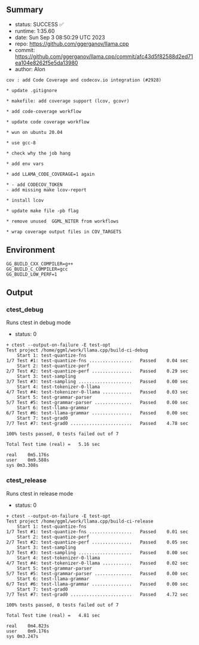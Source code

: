## Summary

- status:  SUCCESS ✅
- runtime: 1:35.60
- date:    Sun Sep  3 08:50:29 UTC 2023
- repo:    https://github.com/ggerganov/llama.cpp
- commit:  https://github.com/ggerganov/llama.cpp/commit/afc43d5f82588d2ed71ea104e8262f5e5da13980
- author:  Alon
```
cov : add Code Coverage and codecov.io integration (#2928)

* update .gitignore

* makefile: add coverage support (lcov, gcovr)

* add code-coverage workflow

* update code coverage workflow

* wun on ubuntu 20.04

* use gcc-8

* check why the job hang

* add env vars

* add LLAMA_CODE_COVERAGE=1 again

* - add CODECOV_TOKEN
- add missing make lcov-report

* install lcov

* update make file -pb flag

* remove unused  GGML_NITER from workflows

* wrap coverage output files in COV_TARGETS
```

## Environment

```
GG_BUILD_CXX_COMPILER=g++
GG_BUILD_C_COMPILER=gcc
GG_BUILD_LOW_PERF=1
```

## Output

### ctest_debug

Runs ctest in debug mode
- status: 0
```
+ ctest --output-on-failure -E test-opt
Test project /home/ggml/work/llama.cpp/build-ci-debug
    Start 1: test-quantize-fns
1/7 Test #1: test-quantize-fns ................   Passed    0.04 sec
    Start 2: test-quantize-perf
2/7 Test #2: test-quantize-perf ...............   Passed    0.29 sec
    Start 3: test-sampling
3/7 Test #3: test-sampling ....................   Passed    0.00 sec
    Start 4: test-tokenizer-0-llama
4/7 Test #4: test-tokenizer-0-llama ...........   Passed    0.03 sec
    Start 5: test-grammar-parser
5/7 Test #5: test-grammar-parser ..............   Passed    0.00 sec
    Start 6: test-llama-grammar
6/7 Test #6: test-llama-grammar ...............   Passed    0.00 sec
    Start 7: test-grad0
7/7 Test #7: test-grad0 .......................   Passed    4.78 sec

100% tests passed, 0 tests failed out of 7

Total Test time (real) =   5.16 sec

real	0m5.176s
user	0m9.588s
sys	0m3.308s
```

### ctest_release

Runs ctest in release mode
- status: 0
```
+ ctest --output-on-failure -E test-opt
Test project /home/ggml/work/llama.cpp/build-ci-release
    Start 1: test-quantize-fns
1/7 Test #1: test-quantize-fns ................   Passed    0.01 sec
    Start 2: test-quantize-perf
2/7 Test #2: test-quantize-perf ...............   Passed    0.05 sec
    Start 3: test-sampling
3/7 Test #3: test-sampling ....................   Passed    0.00 sec
    Start 4: test-tokenizer-0-llama
4/7 Test #4: test-tokenizer-0-llama ...........   Passed    0.02 sec
    Start 5: test-grammar-parser
5/7 Test #5: test-grammar-parser ..............   Passed    0.00 sec
    Start 6: test-llama-grammar
6/7 Test #6: test-llama-grammar ...............   Passed    0.00 sec
    Start 7: test-grad0
7/7 Test #7: test-grad0 .......................   Passed    4.72 sec

100% tests passed, 0 tests failed out of 7

Total Test time (real) =   4.81 sec

real	0m4.823s
user	0m9.176s
sys	0m3.247s
```
